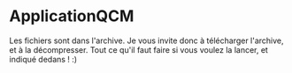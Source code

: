 # ApplicationQCM

Les fichiers sont dans l'archive.
Je vous invite donc à télécharger l'archive, et à la décompresser.
Tout ce qu'il faut faire si vous voulez la lancer, et indiqué dedans ! :) 
